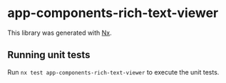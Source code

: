 # app-components-rich-text-viewer

This library was generated with [Nx](https://nx.dev).

## Running unit tests

Run `nx test app-components-rich-text-viewer` to execute the unit tests.

